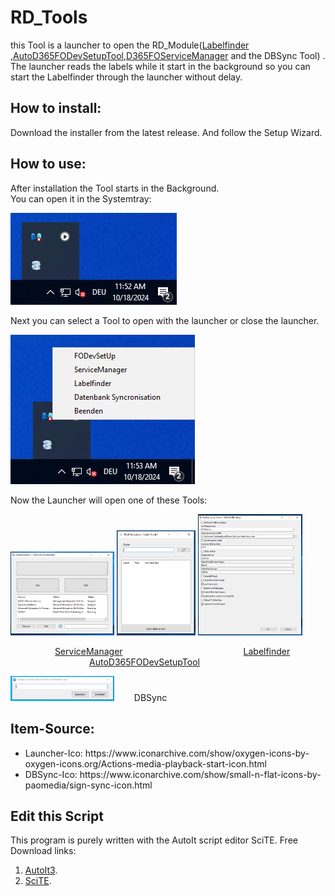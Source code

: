 <h1>RD_Tools</h1>

this Tool is a launcher to open the RD_Module([Labelfinder](https://github.com/roedl-dynamics/RDD-Labelfinder) ,[AutoD365FODevSetupTool](https://github.com/roedl-dynamics/AutoD365FODevSetupTool),[D365FOServiceManager](https://github.com/roedl-dynamics/D365FOServiceManager) and the DBSync Tool)
 .
The launcher reads the labels while it start in the background so you can start the Labelfinder through the launcher without delay.
 

<h2>How to install:  </h2> 
Download the installer from the latest release. And follow the Setup Wizard.
<br>
<h2>How to use:</h2>
After installation the Tool starts in the Background.<br>
You can open it in the Systemtray: <br>

![image](https://github.com/roedl-dynamics/RD_Tools/blob/main/Tools_Im_Tray.PNG) <br>

Next you can select a Tool to open with the launcher or close the launcher.

![image](https://github.com/roedl-dynamics/RD_Tools/blob/main/Tools_geoeffnet.PNG) <br>


Now the Launcher will open one of these Tools:


<p float="left">
 <img src="https://github.com/roedl-dynamics/RD_Tools/blob/main/ServiceManager_geoeffnet.PNG" width="33%" />
 <img src="https://github.com/roedl-dynamics/RD_Tools/blob/main/Labelfinder_geoeffnet.PNG" width="25%" />
 <img src="https://github.com/roedl-dynamics/RD_Tools/blob/main/D365FODevSetup_geoeffnet.PNG" width="33%" />
</p>

&nbsp;&nbsp;&nbsp;&nbsp; &nbsp;&nbsp;&nbsp;&nbsp;&nbsp;&nbsp;&nbsp;&nbsp; &nbsp;&nbsp;&nbsp;&nbsp;[ServiceManager](https://github.com/roedl-dynamics/D365FOServiceManager)     &nbsp;&nbsp;&nbsp;&nbsp;&nbsp; &nbsp;&nbsp;&nbsp;&nbsp;   &nbsp;&nbsp;&nbsp;&nbsp; &nbsp;&nbsp;&nbsp;&nbsp; &nbsp;&nbsp;&nbsp;&nbsp;    &nbsp;&nbsp;&nbsp;&nbsp; &nbsp;&nbsp;&nbsp;&nbsp; &nbsp;&nbsp;&nbsp;&nbsp; &nbsp;&nbsp;&nbsp;&nbsp;&nbsp;&nbsp;&nbsp;[Labelfinder](https://github.com/roedl-dynamics/RDD-Labelfinder)  &nbsp;&nbsp;&nbsp;&nbsp;&nbsp;&nbsp;&nbsp;&nbsp; &nbsp;&nbsp;&nbsp;&nbsp;&nbsp;&nbsp;&nbsp;&nbsp;&nbsp;&nbsp;&nbsp;&nbsp;&nbsp;&nbsp;&nbsp;&nbsp;&nbsp;&nbsp;&nbsp;&nbsp;&nbsp;&nbsp;&nbsp;&nbsp;&nbsp;&nbsp;&nbsp;&nbsp;&nbsp;&nbsp;&nbsp;&nbsp;[AutoD365FODevSetupTool](https://github.com/roedl-dynamics/AutoD365FODevSetupTool) 

 <img src="https://github.com/roedl-dynamics/RD_Tools/blob/main/DBSync.PNG" width="33%" />
  &nbsp;&nbsp;&nbsp;&nbsp;&nbsp;&nbsp; DBSync


                                                                                         

<h2>Item-Source:</h2>
<ul>
  <li>Launcher-Ico: https://www.iconarchive.com/show/oxygen-icons-by-oxygen-icons.org/Actions-media-playback-start-icon.html</li>
  <li>DBSync-Ico:  https://www.iconarchive.com/show/small-n-flat-icons-by-paomedia/sign-sync-icon.html</li>
</ul>


<h2>Edit this Script </h2>

This program is purely written with the AutoIt script editor SciTE.
Free Download links: 
1.  [AutoIt3](https://www.autoitscript.com/site/autoit/downloads/).
2.	[SciTE](https://www.autoitscript.com/site/autoit-script-editor/downloads/).
